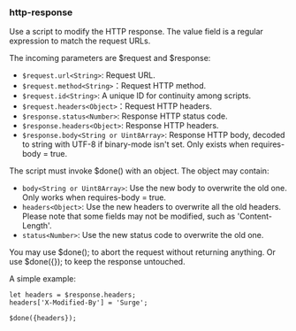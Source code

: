 ### http-response

Use a script to modify the HTTP response. The value field is a regular expression to match the request URLs.

The incoming parameters are $request and $response:

* `$request.url<String>`: Request URL.
* `$request.method<String>`：Request HTTP method.
* `$request.id<String>`: A unique ID for continuity among scripts.
* `$request.headers<Object>`：Request HTTP headers.
* `$response.status<Number>`: Response HTTP status code.
* `$response.headers<Object>`: Response HTTP headers.
* `$response.body<String or Uint8Array>`: Response HTTP body, decoded to string with UTF-8 if binary-mode isn't set. Only exists when requires-body = true.

The script must invoke $done() with an object. The object may contain:

* `body<String or Uint8Array>`: Use the new body to overwrite the old one. Only works when requires-body = true.
* `headers<Object>`: Use the new headers to overwrite all the old headers. Please note that some fields may not be modified, such as 'Content-Length'.
* `status<Number>`: Use the new status code to overwrite the old one.

You may use $done(); to abort the request without returning anything. Or use $done({}); to keep the response untouched.

A simple example:

```
let headers = $response.headers;
headers['X-Modified-By'] = 'Surge';

$done({headers});
```


